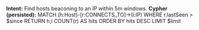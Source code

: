 **Intent:** Find hosts beaconing to an IP within 5m windows.
**Cypher (persisted):** MATCH (h:Host)-[r:CONNECTS_TO]->(i:IP) WHERE r.lastSeen > $since RETURN h,i COUNT(r) AS hits ORDER BY hits DESC LIMIT $limit
